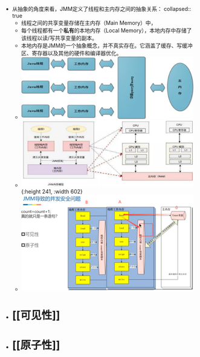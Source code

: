 - 从抽象的角度来看，JMM定义了线程和主内存之间的抽象关系：
  collapsed:: true
	- 线程之间的共享变量存储在主内存（Main Memory）中，
	- 每个线程都有一个**私有**的本地内存（Local Memory），本地内存中存储了该线程以读/写共享变量的副本。
	- 本地内存是JMM的一个抽象概念，并不真实存在。它涵盖了缓存、写缓冲区、寄存器以及其他的硬件和编译器优化。
	- ![image.png](../assets/image_1690162602925_0.png)
	- ![image.png](../assets/image_1690162609277_0.png){:height 241, :width 602}
	- ![image.png](../assets/image_1690163876348_0.png)
- # [[可见性]]
- # [[原子性]]